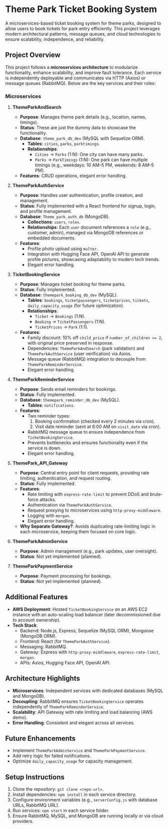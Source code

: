 # Theme Park Ticket Booking System

A microservices-based ticket booking system for theme parks, designed to allow users to book tickets for park entry efficiently. This project leverages modern architectural patterns, message queues, and cloud technologies to ensure scalability, independence, and reliability.

## Project Overview

This project follows a **microservices architecture** to modularize functionality, enhance scalability, and improve fault tolerance. Each service is independently deployable and communicates via HTTP (Axios) or message queues (RabbitMQ). Below are the key services and their roles:

### Microservices

1. **ThemeParkAndSearch**

   - **Purpose**: Manages theme park details (e.g., location, names, timings).
   - **Status**: These are just the dummy data to showcase the functionality.
   - **Database**: `theme_park_db_dev` (MySQL with Sequelize ORM).
     - **Tables**: `cities`, `parks`, `parktimings`.
     - **Relationships**:
       - `Cities` → `Parks` (1:N): One city can have many parks.
       - `Parks` → `ParkTimings` (1:N): One park can have multiple timings (e.g., weekdays: 10 AM–5 PM, weekends: 8 AM–5 PM).
   - **Features**: CRUD operations, elegant error handling.

2. **ThemeParkAuthService**

   - **Purpose**: Handles user authentication, profile creation, and management.
   - **Status**: Fully implemented with a React frontend for signup, login, and profile management.
   - **Database**: `Theme_park_auth_db` (MongoDB).
     - **Collections**: `users`, `roles`.
     - **Relationships**: Each `user` document references a `role` (e.g., customer, admin), managed via MongoDB references or embedded documents.
   - **Features**:
     - Profile photo upload using `multer`.
     - Integration with Hugging Face API, OpenAI API to generate profile pictures, showcasing adaptability to modern tech trends.
     - Elegant error handling.

3. **TicketBookingService**

   - **Purpose**: Manages ticket booking for theme parks.
   - **Status**: Fully implemented.
   - **Database**: `themepark_booking_db_dev` (MySQL).
     - **Tables**: `bookings`, `ticketpassengers`, `ticketprices`, `tickets`, `daily_capacity_usage` (for future optimization).
     - **Relationships**:
       - `Ticket` → `Bookings` (1:N).
       - `Booking` → `TicketPassengers` (1:N).
       - `TicketPrices` → `Park` (1:1).
   - **Features**:
     - Family discount: 10% off `child_price` if `number_of_children >= 2`, with original price preserved in response.
     - Dependencies: `ThemeParkAndSearch` (park validation) and `ThemeParkAuthService` (user verification) via Axios.
     - Message queue (RabbitMQ) integration to decouple from `ThemeParkReminderService`.
     - Elegant error handling.

4. **ThemeParkReminderService**

   - **Purpose**: Sends email reminders for bookings.
   - **Status**: Fully implemented.
   - **Database**: `themepark_reminder_db_dev` (MySQL).
     - **Tables**: `notifications`.
   - **Features**:
     - Two reminder types:
       1. Booking confirmation (checked every 2 minutes via cron).
       2. Visit date reminder (sent at 6:00 AM on `visit_date` via cron).
     - RabbitMQ message queue to ensure independence from `TicketBookingService`.
     - Prevents bottlenecks and ensures functionality even if the service is down.
     - Elegant error handling.

5. **ThemePark_API_Gateway**

   - **Purpose**: Central entry point for client requests, providing rate limiting, authentication, and request routing.
   - **Status**: Fully implemented.
   - **Features**:
     - Rate limiting with `express-rate-limit` to prevent DDoS and brute-force attacks.
     - Authentication via `ThemeParkAuthService`.
     - Request proxying to microservices using `http-proxy-middleware`.
     - Logging with `morgan`.
     - Elegant error handling.
   - **Why Separate Gateway?**: Avoids duplicating rate-limiting logic in each microservice, keeping them focused on core logic.

6. **ThemeParkAdminService**

   - **Purpose**: Admin management (e.g., park updates, user oversight).
   - **Status**: Not yet implemented (planned).

7. **ThemeParkPaymentService**
   - **Purpose**: Payment processing for bookings.
   - **Status**: Not yet implemented (planned).

## Additional Features

- **AWS Deployment**: Hosted `TicketBookingService` on an AWS EC2 instance with an auto-scaling load balancer (later decommissioned due to account ownership).
- **Tech Stack**:
  - Backend: Node.js, Express, Sequelize (MySQL ORM), Mongoose (MongoDB ORM).
  - Frontend: React (for `ThemeParkAuthService`).
  - Messaging: RabbitMQ.
  - Gateway: Express with `http-proxy-middleware`, `express-rate-limit`, `morgan`.
  - APIs: Axios, Hugging Face API, OpenAI API.

## Architecture Highlights

- **Microservices**: Independent services with dedicated databases (MySQL and MongoDB).
- **Decoupling**: RabbitMQ ensures `TicketBookingService` operates independently of `ThemeParkReminderService`.
- **Scalability**: API Gateway with rate limiting and load balancing (AWS demo).
- **Error Handling**: Consistent and elegant across all services.

## Future Enhancements

- Implement `ThemeParkAdminService` and `ThemeParkPaymentService`.
- Add retry logic for failed notifications.
- Optimize `daily_capacity_usage` for capacity management.

## Setup Instructions

1. Clone the repository: `git clone <repo-url>`.
2. Install dependencies: `npm install` in each service directory.
3. Configure environment variables (e.g., `serverConfig.js` with database URLs, RabbitMQ URL).
4. Run services: `npm start` in each service folder.
5. Ensure RabbitMQ, MySQL, and MongoDB are running locally or via cloud providers.
